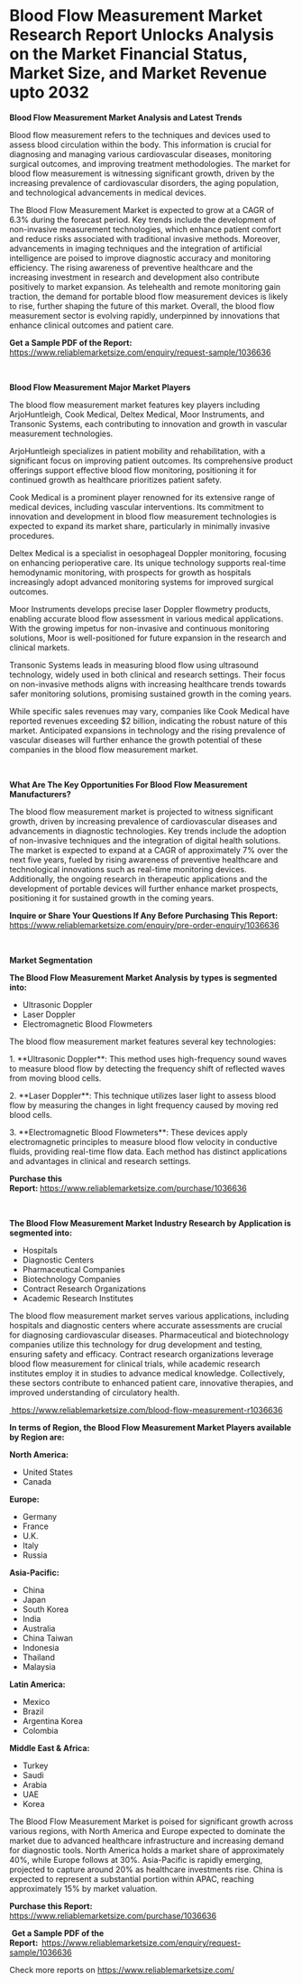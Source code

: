 <p><h1>Blood Flow Measurement Market Research Report Unlocks Analysis on the Market Financial Status, Market Size, and Market Revenue upto 2032</h1></p><p><strong>Blood Flow Measurement Market Analysis and Latest Trends</strong></p>
<p><p>Blood flow measurement refers to the techniques and devices used to assess blood circulation within the body. This information is crucial for diagnosing and managing various cardiovascular diseases, monitoring surgical outcomes, and improving treatment methodologies. The market for blood flow measurement is witnessing significant growth, driven by the increasing prevalence of cardiovascular disorders, the aging population, and technological advancements in medical devices.</p><p>The Blood Flow Measurement Market is expected to grow at a CAGR of 6.3% during the forecast period. Key trends include the development of non-invasive measurement technologies, which enhance patient comfort and reduce risks associated with traditional invasive methods. Moreover, advancements in imaging techniques and the integration of artificial intelligence are poised to improve diagnostic accuracy and monitoring efficiency. The rising awareness of preventive healthcare and the increasing investment in research and development also contribute positively to market expansion. As telehealth and remote monitoring gain traction, the demand for portable blood flow measurement devices is likely to rise, further shaping the future of this market. Overall, the blood flow measurement sector is evolving rapidly, underpinned by innovations that enhance clinical outcomes and patient care.</p></p>
<p><strong>Get a Sample PDF of the Report:&nbsp;</strong> <a href="https://www.reliablemarketsize.com/enquiry/request-sample/1036636?utm_campaign=3456&utm_medium=2&utm_source=Github&utm_content=ia&utm_term=21032025&utm_id=blood-flow-measurement">https://www.reliablemarketsize.com/enquiry/request-sample/1036636</a></p>
<p>&nbsp;</p>
<p><strong>Blood Flow Measurement Major Market Players</strong></p>
<p><p>The blood flow measurement market features key players including ArjoHuntleigh, Cook Medical, Deltex Medical, Moor Instruments, and Transonic Systems, each contributing to innovation and growth in vascular measurement technologies.</p><p>ArjoHuntleigh specializes in patient mobility and rehabilitation, with a significant focus on improving patient outcomes. Its comprehensive product offerings support effective blood flow monitoring, positioning it for continued growth as healthcare prioritizes patient safety.</p><p>Cook Medical is a prominent player renowned for its extensive range of medical devices, including vascular interventions. Its commitment to innovation and development in blood flow measurement technologies is expected to expand its market share, particularly in minimally invasive procedures.</p><p>Deltex Medical is a specialist in oesophageal Doppler monitoring, focusing on enhancing perioperative care. Its unique technology supports real-time hemodynamic monitoring, with prospects for growth as hospitals increasingly adopt advanced monitoring systems for improved surgical outcomes.</p><p>Moor Instruments develops precise laser Doppler flowmetry products, enabling accurate blood flow assessment in various medical applications. With the growing impetus for non-invasive and continuous monitoring solutions, Moor is well-positioned for future expansion in the research and clinical markets.</p><p>Transonic Systems leads in measuring blood flow using ultrasound technology, widely used in both clinical and research settings. Their focus on non-invasive methods aligns with increasing healthcare trends towards safer monitoring solutions, promising sustained growth in the coming years.</p><p>While specific sales revenues may vary, companies like Cook Medical have reported revenues exceeding $2 billion, indicating the robust nature of this market. Anticipated expansions in technology and the rising prevalence of vascular diseases will further enhance the growth potential of these companies in the blood flow measurement market.</p></p>
<p>&nbsp;</p>
<p><strong>What Are The Key Opportunities For Blood Flow Measurement Manufacturers?</strong></p>
<p><p>The blood flow measurement market is projected to witness significant growth, driven by increasing prevalence of cardiovascular diseases and advancements in diagnostic technologies. Key trends include the adoption of non-invasive techniques and the integration of digital health solutions. The market is expected to expand at a CAGR of approximately 7% over the next five years, fueled by rising awareness of preventive healthcare and technological innovations such as real-time monitoring devices. Additionally, the ongoing research in therapeutic applications and the development of portable devices will further enhance market prospects, positioning it for sustained growth in the coming years.</p></p>
<p><strong>Inquire or Share Your Questions If Any Before Purchasing This Report:</strong> <a href="https://www.reliablemarketsize.com/enquiry/pre-order-enquiry/1036636?utm_campaign=3456&utm_medium=2&utm_source=Github&utm_content=ia&utm_term=21032025&utm_id=blood-flow-measurement">https://www.reliablemarketsize.com/enquiry/pre-order-enquiry/1036636</a></p>
<p>&nbsp;</p>
<p><strong>Market Segmentation</strong></p>
<p><strong>The Blood Flow Measurement Market Analysis by types is segmented into:</strong></p>
<p><ul><li>Ultrasonic Doppler</li><li>Laser Doppler</li><li>Electromagnetic Blood Flowmeters</li></ul></p>
<p><p>The blood flow measurement market features several key technologies: </p><p>1. **Ultrasonic Doppler**: This method uses high-frequency sound waves to measure blood flow by detecting the frequency shift of reflected waves from moving blood cells. </p><p>2. **Laser Doppler**: This technique utilizes laser light to assess blood flow by measuring the changes in light frequency caused by moving red blood cells. </p><p>3. **Electromagnetic Blood Flowmeters**: These devices apply electromagnetic principles to measure blood flow velocity in conductive fluids, providing real-time flow data. Each method has distinct applications and advantages in clinical and research settings.</p></p>
<p><strong>Purchase this Report:&nbsp;</strong><a href="https://www.reliablemarketsize.com/purchase/1036636?utm_campaign=3456&utm_medium=2&utm_source=Github&utm_content=ia&utm_term=21032025&utm_id=blood-flow-measurement">https://www.reliablemarketsize.com/purchase/1036636</a></p>
<p>&nbsp;</p>
<p><strong>The Blood Flow Measurement Market Industry Research by Application is segmented into:</strong></p>
<p><ul><li>Hospitals</li><li>Diagnostic Centers</li><li>Pharmaceutical Companies</li><li>Biotechnology Companies</li><li>Contract Research Organizations</li><li>Academic Research Institutes</li></ul></p>
<p><p>The blood flow measurement market serves various applications, including hospitals and diagnostic centers where accurate assessments are crucial for diagnosing cardiovascular diseases. Pharmaceutical and biotechnology companies utilize this technology for drug development and testing, ensuring safety and efficacy. Contract research organizations leverage blood flow measurement for clinical trials, while academic research institutes employ it in studies to advance medical knowledge. Collectively, these sectors contribute to enhanced patient care, innovative therapies, and improved understanding of circulatory health.</p></p>
<p><a href="https://www.reliablemarketsize.com/blood-flow-measurement-r1036636?utm_campaign=3456&utm_medium=2&utm_source=Github&utm_content=ia&utm_term=21032025&utm_id=blood-flow-measurement">&nbsp;https://www.reliablemarketsize.com/blood-flow-measurement-r1036636</a></p>
<p><strong>In terms of Region, the Blood Flow Measurement Market Players available by Region are:</strong></p>
<p>
    <p> <strong> North America: </strong>
        <ul>
            <li>United States</li>
            <li>Canada</li>
        </ul>
        </p> 
    <p> <strong> Europe: </strong>
        <ul>
            <li>Germany</li>
            <li>France</li>
            <li>U.K.</li>
            <li>Italy</li>
            <li>Russia</li>
        </ul>
        </p> 
    <p> <strong> Asia-Pacific: </strong>
        <ul>
            <li>China</li>
            <li>Japan</li>
            <li>South Korea</li>
            <li>India</li>
            <li>Australia</li>
            <li>China Taiwan</li>
            <li>Indonesia</li>
            <li>Thailand</li>
            <li>Malaysia</li>
        </ul>
        </p> 
    <p> <strong> Latin America: </strong>
        <ul>
            <li>Mexico</li>
            <li>Brazil</li>
            <li>Argentina Korea</li>
            <li>Colombia</li>
        </ul>
        </p> 
    <p> <strong> Middle East & Africa: </strong>
        <ul>
            <li>Turkey</li>
            <li>Saudi</li>
            <li>Arabia</li>
            <li>UAE</li>
            <li>Korea</li>
        </ul>
    </p>
    </p>
<p><p>The Blood Flow Measurement Market is poised for significant growth across various regions, with North America and Europe expected to dominate the market due to advanced healthcare infrastructure and increasing demand for diagnostic tools. North America holds a market share of approximately 40%, while Europe follows at 30%. Asia-Pacific is rapidly emerging, projected to capture around 20% as healthcare investments rise. China is expected to represent a substantial portion within APAC, reaching approximately 15% by market valuation.</p></p>
<p><strong>Purchase this Report: </strong><a href="https://www.reliablemarketsize.com/purchase/1036636?utm_campaign=3456&utm_medium=2&utm_source=Github&utm_content=ia&utm_term=21032025&utm_id=blood-flow-measurement">https://www.reliablemarketsize.com/purchase/1036636</a></p>
<p>&nbsp;<strong>Get a Sample PDF of the Report:&nbsp;&nbsp;</strong><a href="https://www.reliablemarketsize.com/enquiry/request-sample/1036636?utm_campaign=3456&utm_medium=2&utm_source=Github&utm_content=ia&utm_term=21032025&utm_id=blood-flow-measurement">https://www.reliablemarketsize.com/enquiry/request-sample/1036636</a></p>
<p><strong></strong></p>
<p>Check more reports on <a href="https://www.reliablemarketsize.com/?utm_campaign=3456&utm_medium=2&utm_source=Github&utm_content=ia&utm_term=21032025&utm_id=blood-flow-measurement">https://www.reliablemarketsize.com/</a></p>